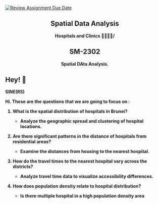 [![Review Assignment Due Date](https://classroom.github.com/assets/deadline-readme-button-22041afd0340ce965d47ae6ef1cefeee28c7c493a6346c4f15d667ab976d596c.svg)](https://classroom.github.com/a/EM3FG0CJ)

<h2 align='center'>Spatial Data Analysis</h2>


<p align='center'><b>Hospitals and Clinics 🏥🧑🏻‍⚕️/



<h2 style="text-align: center;">SM-2302</h2>
<p style="text-align: center;">Spatial DAta Analysis.</p>


## Hey! 👋

SINE(RS)

Hi. These are the questions that we are going to focus on :

1. What is the spatial distribution of hospitals in Brunei?
   - Analyze the geographic spread and clustering of hospital locations.

2. Are there significant patterns in the distance of hospitals from residential areas?
   - Examine the distances from housing to the nearest hospital.

3. How do the travel times to the nearest hospital vary across the districts?
   - Analyze travel time data to visualize accessibility differences.

4. How does population density relate to hospital distribution?
   - Is there multiple hospital in a high population density area
     
